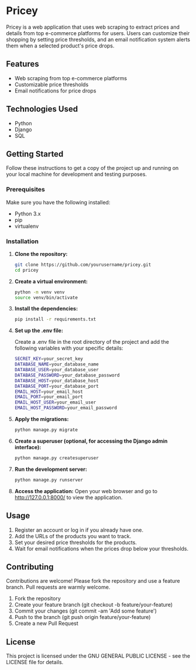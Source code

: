 # Pricey

Pricey is a web application that uses web scraping to extract prices and details from top e-commerce platforms for users. Users can customize their shopping by setting price thresholds, and an email notification system alerts them when a selected product's price drops.

## Features

- Web scraping from top e-commerce platforms
- Customizable price thresholds
- Email notifications for price drops

## Technologies Used

- Python
- Django
- SQL

## Getting Started

Follow these instructions to get a copy of the project up and running on your local machine for development and testing purposes.

### Prerequisites

Make sure you have the following installed:

- Python 3.x
- pip
- virtualenv

### Installation

1. **Clone the repository:**

   ```bash
   git clone https://github.com/yourusername/pricey.git
   cd pricey
   
2. **Create a virtual environment:**

   ```bash
   python -m venv venv
   source venv/bin/activate  
   
3. **Install the dependencies:**

   ```bash 
   pip install -r requirements.txt

4. **Set up the .env file:**

   Create a .env file in the root directory of the project and add the following variables with your specific details:

   ```bash 
   SECRET_KEY=your_secret_key
   DATABASE_NAME=your_database_name
   DATABASE_USER=your_database_user
   DATABASE_PASSWORD=your_database_password
   DATABASE_HOST=your_database_host
   DATABASE_PORT=your_database_port
   EMAIL_HOST=your_email_host
   EMAIL_PORT=your_email_port
   EMAIL_HOST_USER=your_email_user
   EMAIL_HOST_PASSWORD=your_email_password
   
5. **Apply the migrations:**

   ```bash
   python manage.py migrate

6. **Create a superuser (optional, for accessing the Django admin interface):**

   ```bash
   python manage.py createsuperuser

7. **Run the development server:**

   ```bash
   python manage.py runserver

8. **Access the application:**
Open your web browser and go to http://127.0.0.1:8000/ to view the application.

## Usage

1.	Register an account or log in if you already have one.
2.	Add the URLs of the products you want to track.
3.	Set your desired price thresholds for the products.
4.	Wait for email notifications when the prices drop below your thresholds.

## Contributing

Contributions are welcome! Please fork the repository and use a feature branch. Pull requests are warmly welcome.

1.	Fork the repository
2.	Create your feature branch (git checkout -b feature/your-feature)
3.	Commit your changes (git commit -am 'Add some feature')
4.	Push to the branch (git push origin feature/your-feature)
5.	Create a new Pull Request
	
## License   

This project is licensed under the GNU GENERAL PUBLIC LICENSE - see the LICENSE file for details.
